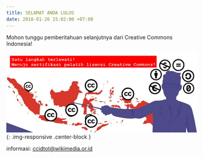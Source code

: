 ```yaml
---
title: SELAMAT ANDA LULUS
date: 2018-01-26 15:02:00 +07:00
---
```


Mohon tunggu pemberitahuan selanjutnya dari Creative Commons Indonesia!

![888.jpg](/uploads/888.jpg){: .img-responsive .center-block }

informasi: ccidtot@wikimedia.or.id